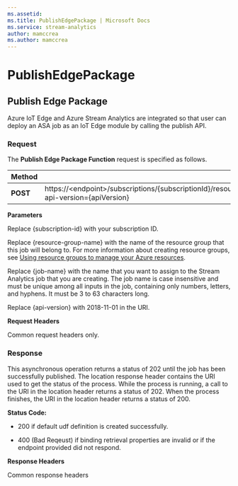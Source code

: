 ```yaml
---
ms.assetid: 
ms.title: PublishEdgePackage | Microsoft Docs
ms.service: stream-analytics
author: mamccrea
ms.author: mamccrea
---
```


# PublishEdgePackage

## Publish Edge Package
  Azure IoT Edge and Azure Stream Analytics are integrated so that user can deploy an ASA job as an IoT Edge module by calling the publish API. 
  
### Request  
 The **Publish Edge Package Function** request is specified as follows.  
  
|Method|Request URI|  
|------------|-----------------|  
|**POST**|https://<endpoint\>/subscriptions/{subscriptionId}/resourceGroups/{resourceGroupName}/providers/Microsoft.StreamAnalytics/streamingjobs/{jobName}/publishedgepackage?api-version={apiVersion}|  
  
 **Parameters**  
  
 Replace {subscription-id} with your subscription ID.  
  
 Replace {resource-group-name} with the name of the resource group that this job will belong to. For more information about creating resource groups, see [Using resource groups to manage your Azure resources](https://azure.microsoft.com/documentation/articles/azure-preview-portal-using-resource-groups/). 
  
 Replace {job-name} with the name that you want to assign to the Stream Analytics job that you are creating. The job name is case insensitive and must be unique among all inputs in the job, containing only numbers, letters, and hyphens. It must be 3 to 63 characters long.
  
 Replace {api-version} with 2018-11-01 in the URI.  
  
 **Request Headers**  
  
 Common request headers only.  
  
### Response  
  This asynchronous operation returns a status of 202 until the job has been successfully published. The location response header contains the URI used to get the status of the process. While the process is running, a call to the URI in the location header returns a status of 202. When the process finishes, the URI in the location header returns a status of 200.

**Status Code:**  
  
   - 200 if default udf definition is created successfully.  
  
   - 400 (Bad Reqeust) if binding retrieval properties are invalid or if the endpoint provided did not respond.  
  
**Response Headers**  
  
 Common response headers  
  
  